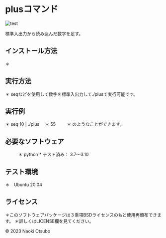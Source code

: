 # plusコマンド

![test](https://github.com/naoki0101/robosys2023/actions/workflows/test.yml/badge.svg)

 標準入出力から読み込んだ数字を足す。

## インストール方法
＊

## 実行方法
＊ seqなどを使用して数字を標準入出力して./plusで実行可能です。

## 実行例
＊ seq 10 | ./plus
　＊ 55 
　　 ＊ のようなことができます。

## 必要なソフトウェア
　　　＊ python
                * テスト済み： 3.7～3.10

## テスト環境
＊　Ubuntu 20.04


## ライセンス
＊このソフトウェアパッケージは３乗項BSDライセンスのもと使用再頒布できます。
 ＊詳しくはLICENSE欄を見てください。

© 2023 Naoki Otsubo
